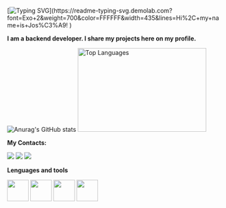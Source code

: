 [![Typing SVG](https://readme-typing-svg.demolab.com?font=Exo+2&weight=700&pause=1000&color=FFFFFF&width=435&lines=Hi+my+name+is+José!)](https://readme-typing-svg.demolab.com?font=Exo+2&weight=700&color=FFFFFF&width=435&lines=Hi%2C+my+name+is+Jos%C3%A9!
)

**I am a backend developer. I share my projects here on my profile.**

![Anurag's GitHub stats](https://github-readme-stats.vercel.app/api?username=josevitorrodriguess&show_icons=true&theme=dark) 
<img src="https://github-readme-stats.vercel.app/api/top-langs/?username=josevitorrodriguess&show_icons=true&theme=dark" alt="Top Languages" width="300" height="195">


**My Contacts:**

<p align="left">
  <a href="mailto:josevitorrodrigues17@gmail.com.com" alt="Gmail">
  <img src="https://img.shields.io/badge/-Gmail-FF0000?style=flat-square&labelColor=FF0000&logo=gmail&logoColor=white&link=LINK-DO-SEU-GMAIL" /></a>

  <a href="https://www.linkedin.com/in/jos%C3%A9-vitor-rodrigues-79b81128a?utm_source=share&utm_campaign=share_via&utm_content=profile&utm_medium=android_app" alt="LinkedIn">
  <img src="https://img.shields.io/badge/-Linkedin-0e76a8?style=flat-square&logo=Linkedin&logoColor=white&link=LINK-DO-SEU-LINKEDIN" /></a>

  <a href="https://instagram.com/josevrodrigues_" alt="Instagram">
  <img src="https://img.shields.io/badge/-Instagram-DF0174?style=flat-square&labelColor=DF0174&logo=instagram&logoColor=white&link=LINK-DO-SEU-INSTAGRAM"/></a>
</p>

**Lenguages and tools**
<p align="left">
<img src="https://cdn.jsdelivr.net/gh/devicons/devicon@latest/icons/java/java-original-wordmark.svg" width="50" height="50"/>
<img src="https://cdn.jsdelivr.net/gh/devicons/devicon@latest/icons/mysql/mysql-original-wordmark.svg" width="50" height="50"/>
<!-- <img src="https://cdn.jsdelivr.net/gh/devicons/devicon@latest/icons/docker/docker-original-wordmark.svg" width="50" height="50"/> -->
<img src="https://cdn.jsdelivr.net/gh/devicons/devicon@latest/icons/go/go-original-wordmark.svg" width="50" height="50" />
<img src="https://cdn.jsdelivr.net/gh/devicons/devicon@latest/icons/html5/html5-original.svg" width="50" height="50"/>
</p>
